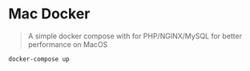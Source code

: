 # Mac Docker

> A simple docker compose with for PHP/NGINX/MySQL for better performance on MacOS

```bash
docker-compose up
```
